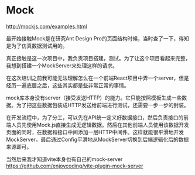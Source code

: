 # Mock

http://mockjs.com/examples.html

最开始接触Mock是在研究Ant Design Pro的页面结构时候，当时查了一下，得知是为了仿真数据测试用的。

真正接触是这一次项目中，我负责项目搭建，测试。为了让这个项目看起来完整，我想到搭建一个MockServer来处理这样的请求。

在这次培训之前我可能无法理解怎么在一个前端React项目中弄一个server，但是经历一遍底层之后，这些其实都是些非常正常的事情。

mock库本身没有server（接受发送HTTP）的能力。它只能按照模板生成一些数据。为了把这些数据包装成HTTP发送给前端进行测试，还需要一步一步的封装。

在开发流程中，为了分工，可以先在API统一定义好数据接口，然后负责接口的前端人员先使用Mock.js直接生成无逻辑数据。然后在其他前端人员使用该数据开发页面的同时，在数据和接口中间添加一层HTTP中间件。这样就能很平滑地开发MockServer，最后通过Config平滑地从MockServer切换到后端逻辑化后的数据来源即可。

当然后来我才知道vite本身也有自己的mock-server https://github.com/enjoycoding/vite-plugin-mock-server


